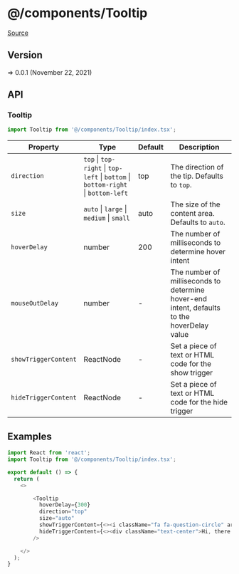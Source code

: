 # @/components/Tooltip

[Source](https://github.com/xizon/poemkit/tree/main/src/client/components/Tooltip)

## Version

=> 0.0.1 (November 22, 2021)

## API

### Tooltip
```js
import Tooltip from '@/components/Tooltip/index.tsx';
```
| Property | Type | Default | Description |
| --- | --- | --- | --- |
| `direction` | `top` \| `top-right` \| `top-left` \| `bottom` \| `bottom-right` \| `bottom-left`  | top | The direction of the tip. Defaults to `top`. |
| `size` | `auto` \| `large` \| `medium` \| `small`  | auto | The size of the content area. Defaults to `auto`. |
| `hoverDelay` | number  | 200 | The number of milliseconds to determine hover intent |
| `mouseOutDelay` | number  | - | The number of milliseconds to determine hover-end intent, defaults to the hoverDelay value |
| `showTriggerContent` | ReactNode  | - | Set a piece of text or HTML code for the show trigger |
| `hideTriggerContent` | ReactNode  | - | Set a piece of text or HTML code for the hide trigger |


## Examples

```js
import React from 'react';
import Tooltip from '@/components/Tooltip/index.tsx';

export default () => {
  return (
    <>

        <Tooltip
          hoverDelay={300}
          direction="top"
          size="auto"
          showTriggerContent={<><i className="fa fa-question-circle" aria-hidden="true"></i> Top</>}
          hideTriggerContent={<><div className="text-center">Hi, there. I am here.</div></>}
        />

    </>
  );
}

```